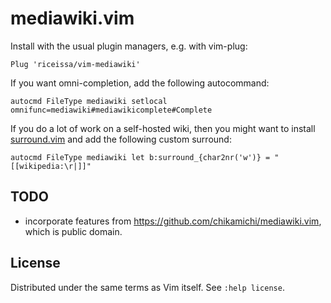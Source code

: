 # mediawiki.vim

Install with the usual plugin managers, e.g. with vim-plug:

    Plug 'riceissa/vim-mediawiki'

If you want omni-completion, add the following autocommand:

    autocmd FileType mediawiki setlocal omnifunc=mediawiki#mediawikicomplete#Complete

If you do a lot of work on a self-hosted wiki, then you might want to install
[surround.vim](https://github.com/tpope/vim-surround) and add the following
custom surround:

    autocmd FileType mediawiki let b:surround_{char2nr('w')} = "[[wikipedia:\r|]]"

## TODO

- incorporate features from <https://github.com/chikamichi/mediawiki.vim>, which
  is public domain.

## License

Distributed under the same terms as Vim itself. See `:help license`.
